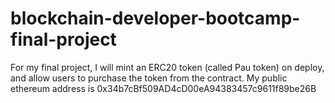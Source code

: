 # blockchain-developer-bootcamp-final-project
For my final project, I will mint an ERC20 token (called Pau token) on deploy, and allow users to purchase the token from the contract.
My public ethereum address is 0x34b7cBf509AD4cD00eA94383457c9611f89be26B

